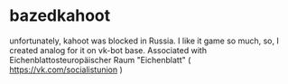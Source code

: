 # bazedkahoot
unfortunately, kahoot was blocked in Russia. I like it game so much, so, I created analog for it on vk-bot base. Associated with Eichenblattosteuropäischer Raum "Eichenblatt" ( https://vk.com/socialistunion )
